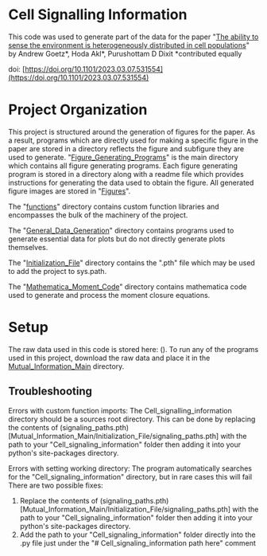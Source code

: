 # Cell Signalling Information

This code was used to generate part of the data for the paper "[The ability to sense the environment is heterogeneously distributed in cell populations](https://www.biorxiv.org/content/10.1101/2023.03.07.531554v2.abstract)" by Andrew Goetz*, Hoda Akl*, Purushottam D Dixit *contributed equally

doi: [https://doi.org/10.1101/2023.03.07.531554](https://doi.org/10.1101/2023.03.07.531554)

# Project Organization

This project is structured around the generation of figures for the paper. As a result, programs which are directly used for making a specific figure in the paper are stored in a directory reflects the figure and subfigure they are used to generate. "[Figure_Generating_Programs](Mutual_Information_Main/Figure_Generating_Programs)" is the main directory which contains all figure generating programs. Each figure generating program is stored in a directory along with a readme file which provides instructions for generating the data used to obtain the figure. All generated figure images are stored in "[Figures](Mutual_Information_Main/Figures)".

The "[functions](Mutual_Information_Main/functions/)" directory contains custom function libraries and encompasses the bulk of the machinery of the project.

The "[General_Data_Generation](Mutual_Information_Main/General_Data_Generation/)" directory contains programs used to generate essential data for plots but do not directly generate plots themselves.

The "[Initialization_File](Mutual_Information_Main/Initialization_File/)" directory contains the ".pth" file which may be used to add the project to sys.path.

The "[Mathematica_Moment_Code](Mutual_Information_Main/Mathematica_Moment_Code/)" directory contains mathematica code used to generate and process the moment closure equations.

# Setup

The raw data used in this code is stored here: (). To run any of the programs used in this project, download the raw data and place it in the [Mutual_Information_Main](Mutual_Information_Main) directory.

## Troubleshooting

Errors with custom function imports:
The Cell_signalling_information directory should be a sources root directory. This can be done by replacing the contents of (signaling_paths.pth)[Mutual_Information_Main/Initialization_File/signaling_paths.pth] with the path to your "Cell_signaling_information" folder then adding it into your python's site-packages directory.

Errors with setting working directory:
The program automatically searches for the "Cell_signaling_information" directory, but in rare cases this will fail
There are two possible fixes:
1. Replace the contents of (signaling_paths.pth)[Mutual_Information_Main/Initialization_File/signaling_paths.pth] with the path to your "Cell_signaling_information" folder then adding it into your python's site-packages directory.
2. Add the path to your "Cell_signaling_information" folder directly into the .py file just under the "# Cell_signaling_information path here" comment

